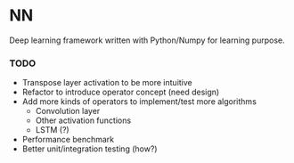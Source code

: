# NN

Deep learning framework written with Python/Numpy for learning purpose.

### TODO

- Transpose layer activation to be more intuitive
- Refactor to introduce operator concept (need design)
- Add more kinds of operators to implement/test more algorithms
    - Convolution layer
    - Other activation functions
    - LSTM (?)
- Performance benchmark
- Better unit/integration testing (how?)
